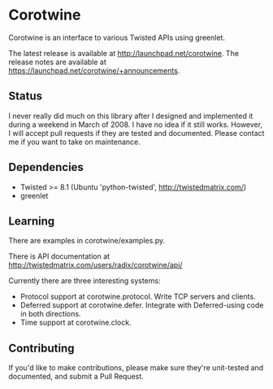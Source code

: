 # Corotwine

Corotwine is an interface to various Twisted APIs using greenlet.

The latest release is available at http://launchpad.net/corotwine. The release notes are available at https://launchpad.net/corotwine/+announcements.


## Status

I never really did much on this library after I designed and implemented it during a weekend in March of 2008. I have no idea if it still works. However, I will accept pull requests if they are tested and documented. Please contact me if you want to take on maintenance.

## Dependencies

 * Twisted >= 8.1 (Ubuntu 'python-twisted', http://twistedmatrix.com/)
 * greenlet

## Learning

There are examples in corotwine/examples.py.

There is API documentation at
http://twistedmatrix.com/users/radix/corotwine/api/

Currently there are three interesting systems:

 * Protocol support at corotwine.protocol. Write TCP servers and clients.
 * Deferred support at corotwine.defer. Integrate with Deferred-using code    in both directions.
 * Time support at corotwine.clock.


## Contributing

If you'd like to make contributions, please make sure they're unit-tested and documented, and submit a Pull Request.
